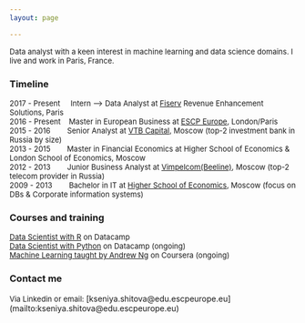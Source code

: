 ```yaml
---
layout: page

---
```


<font size = "2">
Data analyst with a keen interest in machine learning and data science domains. I live and work in Paris, France.</font>

### Timeline
<font size = "2">
2017 - Present &nbsp; &nbsp; Intern --> Data Analyst at <a href="https://www.fiserv.com/index.aspx">Fiserv</a> Revenue Enhancement Solutions, Paris<br />
2016 - Present &nbsp;&nbsp; Master in European Business at <a href="http://www.escpeurope.eu/fr/">ESCP Europe</a>, London/Paris <br />
2015 - 2016 &nbsp;&nbsp;&nbsp;&nbsp;&nbsp;&nbsp; Senior Analyst at <a href="https://www.vtbcapital.com/">VTB Capital</a>, Moscow (top-2 investment bank in Russia by size) <br />
2013 - 2015 &nbsp;&nbsp;&nbsp;&nbsp;&nbsp;&nbsp; Master in Financial Economics at Higher School of Economics & London School of Economics, Moscow<br />
2012 - 2013 &nbsp;&nbsp;&nbsp;&nbsp;&nbsp;&nbsp; Junior Business Analyst at <a href="https://veon.com/Whoweare/Brands/Beeline/">Vimpelcom(Beeline)</a>, Moscow (top-2 telecom provider in Russia) <br />
2009 - 2013 &nbsp;&nbsp;&nbsp;&nbsp;&nbsp;&nbsp; Bachelor in IT at <a href="https://www.hse.ru/en/">Higher School of Economics</a>, Moscow (focus on DBs & Corporate information systems)<br /></font>

### Courses and training 
<font size = "2">
<a href="https://www.datacamp.com/tracks/data-scientist-with-r">Data Scientist with R</a> on Datacamp<br />
<a href="https://www.datacamp.com/tracks/data-scientist-with-python">Data Scientist with Python</a> on Datacamp (ongoing) <br />
<a href="https://www.coursera.org/learn/machine-learning">Machine Learning taught by Andrew Ng</a> on Coursera (ongoing) <br /></font>

### Contact me
<font size = "2">
Via Linkedin or email:</font> [kseniya.shitova@edu.escpeurope.eu](mailto:kseniya.shitova@edu.escpeurope.eu)

